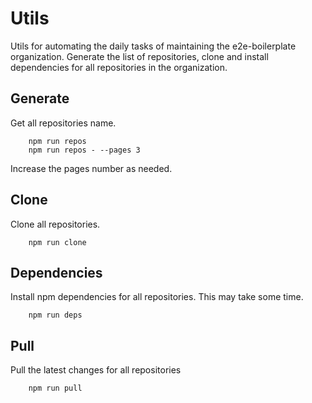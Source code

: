 # Utils

Utils for automating the daily tasks of maintaining the e2e-boilerplate organization. Generate the list of repositories, clone and install dependencies for all repositories in the organization.

## Generate 
Get all repositories name. 

        npm run repos
        npm run repos - --pages 3
        
Increase the pages number as needed.
        
## Clone
Clone all repositories.

        npm run clone
        
## Dependencies 
Install npm dependencies for all repositories. This may take some time.

        npm run deps
        
## Pull
Pull the latest changes for all repositories

        npm run pull 
